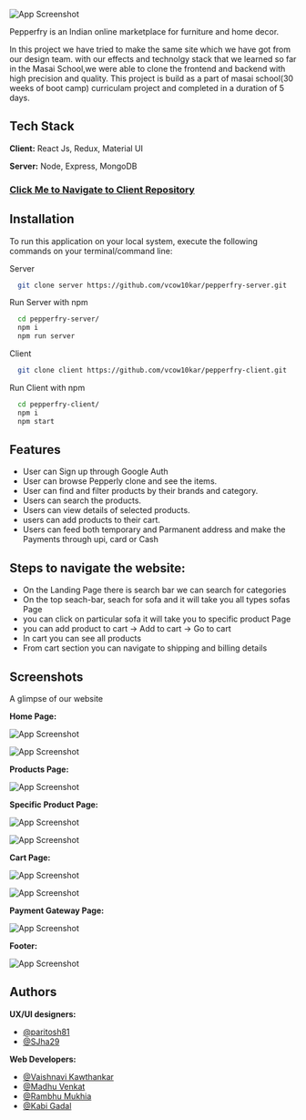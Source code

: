![App Screenshot](https://static.startuptalky.com/2020/07/Pepperfry-success-story_Startuptalky.jpg)

Pepperfry is an Indian online marketplace for furniture and home decor.

In this project we have tried to make the same site which we have got from our design team.
with our effects and technolgy stack that we learned so far in the Masai School,we were able to clone the
frontend and backend with high precision and quality.
This project is build as a part of masai school(30 weeks of boot camp) curriculam project and completed in a duration of 5 days.


## Tech Stack

**Client:** React Js, Redux, Material UI

**Server:** Node, Express, MongoDB 

### [Click Me to Navigate to Client Repository](https://github.com/vcow10kar/pepperfry-client)



## Installation
To run this application on your local system, execute the following commands on your terminal/command line:

Server
```bash
  git clone server https://github.com/vcow10kar/pepperfry-server.git
```

Run Server with npm

```bash
  cd pepperfry-server/
  npm i
  npm run server
```

Client
```bash
  git clone client https://github.com/vcow10kar/pepperfry-client.git
```
Run Client with npm
```bash
  cd pepperfry-client/
  npm i
  npm start
```
    
  
## Features

- User can Sign up through Google Auth
- User can browse Pepperly clone and see the items.
- User can find and filter products by their brands and category.
- Users can search the products.
- Users can view details of selected products.
- users can add products to their cart.
- Users can feed both temporary and Parmanent address and make the Payments through upi, card or Cash


## Steps to navigate the website:
- On the Landing Page there is search bar we can search for categories
- On the top seach-bar, seach for sofa and it will take you all types sofas Page
- you can click on particular sofa it will take you to specific product Page
- you can add product to cart -> Add to cart -> Go to cart
- In cart you can see all products 
- From cart section you can navigate to shipping and billing details


## Screenshots
A glimpse of our website

**Home Page:**

![App Screenshot](https://cdn.hashnode.com/res/hashnode/image/upload/v1639917284480/dvHSLRrrx.jpeg?auto=compress,format&format=webp)

![App Screenshot](https://cdn.hashnode.com/res/hashnode/image/upload/v1639917393355/kJENUoGMp.jpeg?auto=compress,format&format=webp)

**Products Page:**

![App Screenshot](https://cdn.hashnode.com/res/hashnode/image/upload/v1639918493944/TwrQ6P0uI.jpeg?auto=compress,format&format=webp)

**Specific Product Page:**

![App Screenshot](https://cdn.hashnode.com/res/hashnode/image/upload/v1639918993232/qdkdUgTSX.jpeg?auto=compress,format&format=webp)

![App Screenshot](https://cdn.hashnode.com/res/hashnode/image/upload/v1639919006846/NLcuo5C84.jpeg?auto=compress,format&format=webp)


**Cart Page:**

![App Screenshot](https://cdn.hashnode.com/res/hashnode/image/upload/v1639919341098/Dng2SzbiQ.jpeg?auto=compress,format&format=webp)

![App Screenshot](https://cdn.hashnode.com/res/hashnode/image/upload/v1639919480600/U6YZ4yZI4.jpeg?auto=compress,format&format=webp)


**Payment Gateway Page:**

![App Screenshot](https://cdn.hashnode.com/res/hashnode/image/upload/v1639919673377/bAhxsKjox.jpeg?auto=compress,format&format=webp)

**Footer:**

![App Screenshot](https://cdn.hashnode.com/res/hashnode/image/upload/v1639920009207/0GCI-TTka.jpeg?auto=compress,format&format=webp)









## Authors

**UX/UI designers:**
- [@paritosh81](https://github.com/paritosh81)
- [@SJha29](https://github.com/SJha29)

**Web Developers:**
- [@Vaishnavi Kawthankar](https://github.com/vcow10kar)
- [@Madhu Venkat](https://github.com/madhuvenkat6)
- [@Rambhu Mukhia](https://github.com/mukhiarambhu)
- [@Kabi Gadal](https://github.com/KabiGadal)

